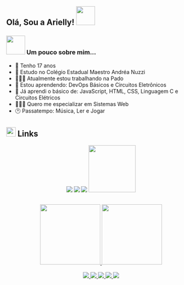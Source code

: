 <h2> Olá, Sou a Arielly! <img src="https://i.picasion.com/pic91/c054d44d5a998705a37d22af9fbb0022.gif" width="50"></h2>

<h3><img src="https://media.tenor.com/images/ca04fa4a620d53abb7913a936b5346e7/tenor.gif" width="50"> Um pouco sobre mim...</h3> 

- 🦋 Tenho 17 anos
- 📓 Estudo no Colégio Estadual Maestro Andréa Nuzzi
- 👩🏻‍💼 Atualmente estou trabalhando na Pado
- 🌱 Estou aprendendo: DevOps Básicos e Circuitos Eletrônicos
- 🦉 Já aprendi o básico de: JavaScript, HTML, CSS, Linguagem C e Circuitos Elétricos
- 👩🏻‍💻 Quero me especializar em Sistemas Web
- 🕐 Passatempo: Música, Ler e Jogar

<h2><img src="https://media0.giphy.com/media/rtRflhLVzbNWU/giphy.gif" width="25"> Links</h2>

<div align="center">
  <a href="https://www.instagram.com/arydalex/"><img src="https://img.shields.io/badge/Instagram-9400D3?style=for-the-badge&logo=instagram&logoColor=white"></a>
  <a><img src="https://img.shields.io/badge/arielly.dalexandre.2004@gmail.com-D14836?style=for-the-badge&logo=gmail&logoColor=white"></a>
  <a href="https://www.linkedin.com/in/arielly-d-alexandre-b5a3aa1a6/"><img src="https://img.shields.io/badge/LinkedIn-0077B5?style=for-the-badge&logo=linkedin&logoColor=white"></a>
  <a href="https://github.com/AryDalex"><img src="https://img.shields.io/github/followers/AryDalex?label=follow&style=social" width="125em"></a>
</div>

<h2></h2>

<div align="center">
  <a href="https://github.com/arydalex">
  <img height="160em" src="https://github-readme-stats.vercel.app/api?username=AryDalex&show_icons=true&theme=dracula&include_all_commits=true&count_private=true"/>
  <img height="160em" src="https://github-readme-stats.vercel.app/api/top-langs/?username=AryDalex&layout=compact&langs_count=7&theme=dracula"/>
</div><br>
  
<div align="center">
  <img src="https://img.shields.io/badge/JavaScript-323330?style=for-the-badge&logo=javascript&logoColor=F7DF1E">
  <img src="https://img.shields.io/badge/Node.js-43853D?style=for-the-badge&logo=node.js&logoColor=white">
  <img src="https://img.shields.io/badge/HTML5-E34F26?style=for-the-badge&logo=html5&logoColor=white">
  <img src="https://img.shields.io/badge/CSS3-1572B6?style=for-the-badge&logo=css3&logoColor=white">
  <img src="https://img.shields.io/badge/C-00599C?style=for-the-badge&logo=c&logoColor=white">
</div>
  
<!--
Fontes:
  https://github.com/rafaballerini/PerfilGithub
  https://www.youtube.com/watch?v=TsaLQAetPLU
  https://picasion.com/
-->
